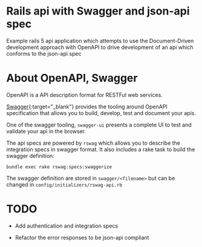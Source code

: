# Rails api with Swagger and json-api spec

Example rails 5 api application which attempts to use the Document-Driven development approach with OpenAPI to drive development of an api which
conforms to the json-api spec

# About OpenAPI, Swagger

OpenAPI  is a API description format for RESTFul web services.

[Swagger]{:target="_blank"} provides the tooling around OpenAPI specification that allows you to build, develop, test and document your apis.

One of the swagger tooling, ```swagger-ui``` presents a complete UI to test and validate your api in the browser.

The api specs are powered by ```rswag``` which allows you to describe the integration specs in swagger format. It also includes a rake task to build
the swagger definition:

```
bundle exec rake rswag:specs:swaggerize
```

The swagger definition are stored in ```swagger/<filename>``` but can be changed
in ```config/initializers/rswag-api.rb```


[Swagger]: https://swagger.io/docs/specification/about/


# TODO

* Add authentication and integration specs

* Refactor the error responses to be json-api compliant
